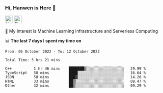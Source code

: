 ### Hi, Hanwen is Here 👋
<p>
	<a href="https://www.linkedin.com/in/liu-hanwen/"><img src="https://img.shields.io/badge/@hanwen-0A66C2?style=flat&logo=LinkedIn&logoColor=white" alt="Linkedin"  height="25px"/></a> 
	<a href="https://scholar.google.com/citations?user=HDF0su0AAAAJ"><img src="https://img.shields.io/badge/scholar-4385FE.svg?&style=plastic&logo=google-scholar&logoColor=white" alt="Google Scholar" height="25px"> </a>
</p>
🌱 My interest is Machine Learning Infrastructure and Serverless Computing

📊 **The last 7 days I spent my time on** 
<!--START_SECTION:waka-->

```text
From: 05 October 2022 - To: 12 October 2022

Total Time: 5 hrs 21 mins

C++          1 hr 46 mins    ███████▒░░░░░░░░░░░░░░░░░   29.99 %
TypeScript   58 mins         ████░░░░░░░░░░░░░░░░░░░░░   16.64 %
JSON         50 mins         ███▓░░░░░░░░░░░░░░░░░░░░░   14.26 %
HTML         33 mins         ██▒░░░░░░░░░░░░░░░░░░░░░░   09.47 %
Other        32 mins         ██▒░░░░░░░░░░░░░░░░░░░░░░   09.29 %
```

<!--END_SECTION:waka-->


<!--
**david990917/david990917** is a ✨ _special_ ✨ repository because its `README.md` (this file) appears on your GitHub profile.

Here are some ideas to get you started:

- 🔭 I’m currently working on ...
- 🌱 I’m currently learning ...
- 👯 I’m looking to collaborate on ...
- 🤔 I’m looking for help with ...
- 💬 Ask me about ...
- 📫 How to reach me: ...
- 😄 Pronouns: ...
- ⚡ Fun fact: ...
-->
